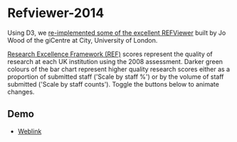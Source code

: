 # Refviewer-2014

Using D3, we [re-implemented some of the excellent REFViewer](https://www.staff.city.ac.uk/~jwo/refviewer/) built by Jo Wood of the giCentre at City, University of London.

[Research Excellence Framework (REF)](https://www.ref.ac.uk/) scores represent the quality of research at each UK institution using the 2008 assessment. Darker green colours of the bar chart represent higher quality research scores either as a proportion of submitted staff ('Scale by staff %') or by the volume of staff submitted ('Scale by staff counts'). Toggle the buttons below to animate changes.

## Demo
- [Weblink](https://mithileysh.github.io/Refviewer2014/)

